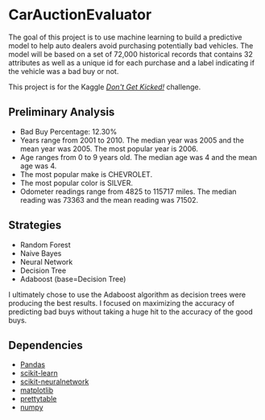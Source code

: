 # CarAuctionEvaluator
The goal of this project is to use machine learning to build a predictive model to help auto dealers avoid purchasing potentially bad vehicles. The model will be based on a set of 72,000 historical records that contains 32 attributes as well as a unique id for each purchase and a label indicating if the vehicle was a bad buy or not.

This project is for the Kaggle [*Don't Get Kicked!*](https://www.kaggle.com/c/DontGetKicked) challenge.

## Preliminary Analysis
- Bad Buy Percentage: 12.30%
- Years range from 2001 to 2010. The median year was 2005 and the mean year was 2005. The most popular year is 2006.
- Age ranges from 0 to 9 years old. The median age was 4 and the mean age was 4.
- The most popular make is CHEVROLET.
- The most popular color is SILVER.
- Odometer readings range from 4825 to 115717 miles. The median reading was 73363 and the mean reading was 71502.

## Strategies
- Random Forest
- Naive Bayes
- Neural Network
- Decision Tree
- Adaboost (base=Decision Tree)

I ultimately chose to use the Adaboost algorithm as decision trees were producing the best results. I focused on maximizing the accuracy of predicting bad buys without taking a huge hit to the accuracy of the good buys.


## Dependencies
- [Pandas](http://pandas.pydata.org)
- [scikit-learn](http://scikit-learn.org/stable/)
- [scikit-neuralnetwork](https://github.com/aigamedev/scikit-neuralnetwork)
- [matplotlib](http://matplotlib.org)
- [prettytable](https://code.google.com/p/prettytable/)
- [numpy](http://numpy.org)